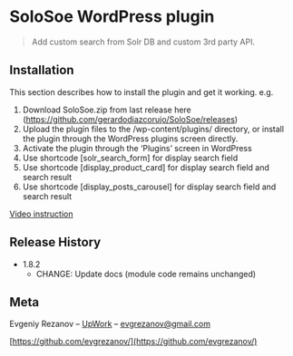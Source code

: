 # SoloSoe WordPress plugin

> Add custom search from Solr DB and custom 3rd party API.

## Installation

This section describes how to install the plugin and get it working.
e.g.

1. Download SoloSoe.zip from last release here (<https://github.com/gerardodiazcorujo/SoloSoe/releases>)
2. Upload the plugin files to the /wp-content/plugins/ directory, or install the plugin through the WordPress plugins screen directly.
3. Activate the plugin through the ‘Plugins’ screen in WordPress
4. Use shortcode [solr_search_form] for display search field
5. Use shortcode [display_product_card] for display search field and search result
6. Use shortcode [display_posts_carousel] for display search field and search result

[Video instruction](https://youtu.be/3zJ0e06vUJI)

## Release History

- 1.8.2
  - CHANGE: Update docs (module code remains unchanged)

## Meta

Evgeniy Rezanov – [UpWork](https://www.upwork.com/freelancers/~01ea58721977099d53) – evgrezanov@gmail.com

[https://github.com/evgrezanov/](https://github.com/evgrezanov/)
